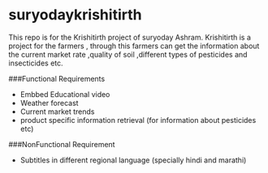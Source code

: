 suryodaykrishitirth
===================

This repo is for the Krishitirth project of suryoday Ashram.
Krishitirth is a project for the farmers , through this farmers can get the information about the current market rate ,quality of soil ,different types of pesticides and insecticides etc.

###Functional Requirements
* Embbed Educational video
* Weather forecast
* Current market trends
* product specific information retrieval (for information about pesticides etc)

###NonFunctional Requirement
* Subtitles in different regional language (specially hindi and marathi)
